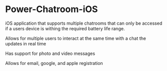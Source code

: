 # Power-Chatroom-iOS

iOS application that supports multiple chatrooms that can only be accessed if a users device is withing the required battery life range.

Allows for multiple users to interact at the same time with a chat the updates in real time

Has support for photo and video messages

Allows for email, google, and apple registration
